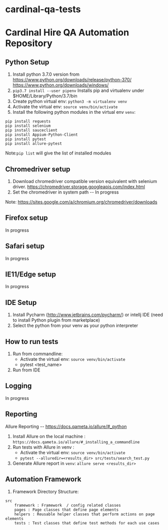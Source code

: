 # cardinal-qa-tests

# Cardinal Hire QA Automation Repository

## Python Setup
1. Install python 3.7.0 version from 
https://www.python.org/downloads/release/python-370/
https://www.python.org/downloads/windows/
2. `pip3.7 install --user pipenv`
Installs pip and virtualenv under $HOME/Library/Python/3.7/bin
3. Create python virtual env: `python3 -m virtualenv venv`
4. Activate the virtual env: `source venv/bin/activate`
5. Install the following python modules in the virtual env `venv`:
```
pip install requests
pip install selenium
pip install sauceclient
pip install Appium-Python-Client
pip install pytest
pip install allure-pytest
```
Note:`pip list` will give the list of installed modules 

## Chromedriver setup
1. Download chromedriver compatible version equivalent with selenium driver.
https://chromedriver.storage.googleapis.com/index.html
2. Set the chromedriver in system path -- In progress

Note: https://sites.google.com/a/chromium.org/chromedriver/downloads

## Firefox setup
In progress

## Safari setup
In progress

## IE11/Edge setup
In progress

## IDE Setup
1. Install Pycharm (http://www.jetbrains.com/pycharm/) or intellj IDE (need to install Python plugin from marketplace)
2. Select the python from your venv as your python interpreter

## How to run tests
1. Run from commandline: 
    - Activate the virtual env: `source venv/bin/activate`
    - pytest <test_name>
2. Run from IDE

## Logging
In progress

## Reporting
Allure Reporting -- https://docs.qameta.io/allure/#_python
1. Install Allure on the local machine : `https://docs.qameta.io/allure/#_installing_a_commandline`
2. Run tests with Allure in venv : 
    - Activate the virtual env: `source venv/bin/activate`
    - `pytest --alluredir=<results_dir> src/tests/search_test.py`
3. Generate Allure report in `venv`: `allure serve <results_dir>`



## Automation Framework
1. Framework Directory Structure:

```
src
    framework : Framework  / config related classes
    pages : Page classes that define page elements
    helpers : Reusable helper classes that perform actions on page elements
    tests : Test classes that define test methods for each use cases
```
